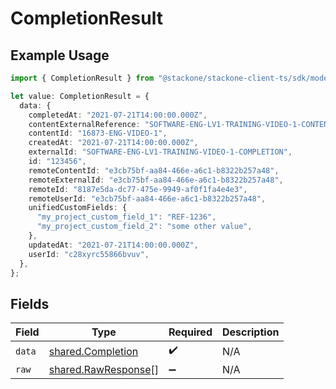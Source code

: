 # CompletionResult

## Example Usage

```typescript
import { CompletionResult } from "@stackone/stackone-client-ts/sdk/models/shared";

let value: CompletionResult = {
  data: {
    completedAt: "2021-07-21T14:00:00.000Z",
    contentExternalReference: "SOFTWARE-ENG-LV1-TRAINING-VIDEO-1-CONTENT",
    contentId: "16873-ENG-VIDEO-1",
    createdAt: "2021-07-21T14:00:00.000Z",
    externalId: "SOFTWARE-ENG-LV1-TRAINING-VIDEO-1-COMPLETION",
    id: "123456",
    remoteContentId: "e3cb75bf-aa84-466e-a6c1-b8322b257a48",
    remoteExternalId: "e3cb75bf-aa84-466e-a6c1-b8322b257a48",
    remoteId: "8187e5da-dc77-475e-9949-af0f1fa4e4e3",
    remoteUserId: "e3cb75bf-aa84-466e-a6c1-b8322b257a48",
    unifiedCustomFields: {
      "my_project_custom_field_1": "REF-1236",
      "my_project_custom_field_2": "some other value",
    },
    updatedAt: "2021-07-21T14:00:00.000Z",
    userId: "c28xyrc55866bvuv",
  },
};
```

## Fields

| Field                                                             | Type                                                              | Required                                                          | Description                                                       |
| ----------------------------------------------------------------- | ----------------------------------------------------------------- | ----------------------------------------------------------------- | ----------------------------------------------------------------- |
| `data`                                                            | [shared.Completion](../../../sdk/models/shared/completion.md)     | :heavy_check_mark:                                                | N/A                                                               |
| `raw`                                                             | [shared.RawResponse](../../../sdk/models/shared/rawresponse.md)[] | :heavy_minus_sign:                                                | N/A                                                               |